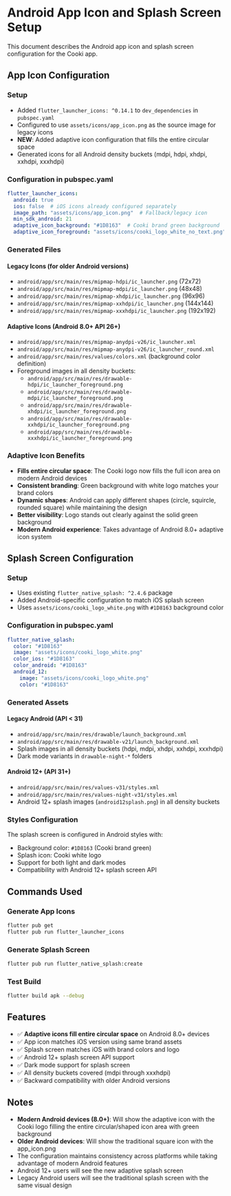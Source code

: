 # Android App Icon and Splash Screen Setup

This document describes the Android app icon and splash screen configuration for the Cooki app.

## App Icon Configuration

### Setup
- Added `flutter_launcher_icons: ^0.14.1` to `dev_dependencies` in `pubspec.yaml`
- Configured to use `assets/icons/app_icon.png` as the source image for legacy icons
- **NEW**: Added adaptive icon configuration that fills the entire circular space
- Generated icons for all Android density buckets (mdpi, hdpi, xhdpi, xxhdpi, xxxhdpi)

### Configuration in pubspec.yaml
```yaml
flutter_launcher_icons:
  android: true
  ios: false  # iOS icons already configured separately
  image_path: "assets/icons/app_icon.png"  # Fallback/legacy icon
  min_sdk_android: 21
  adaptive_icon_background: "#1D8163"  # Cooki brand green background
  adaptive_icon_foreground: "assets/icons/cooki_logo_white_no_text.png"  # Logo fills the space
```

### Generated Files

#### Legacy Icons (for older Android versions)
- `android/app/src/main/res/mipmap-hdpi/ic_launcher.png` (72x72)
- `android/app/src/main/res/mipmap-mdpi/ic_launcher.png` (48x48)
- `android/app/src/main/res/mipmap-xhdpi/ic_launcher.png` (96x96)
- `android/app/src/main/res/mipmap-xxhdpi/ic_launcher.png` (144x144)
- `android/app/src/main/res/mipmap-xxxhdpi/ic_launcher.png` (192x192)

#### Adaptive Icons (Android 8.0+ API 26+)
- `android/app/src/main/res/mipmap-anydpi-v26/ic_launcher.xml`
- `android/app/src/main/res/mipmap-anydpi-v26/ic_launcher_round.xml`
- `android/app/src/main/res/values/colors.xml` (background color definition)
- Foreground images in all density buckets:
  - `android/app/src/main/res/drawable-hdpi/ic_launcher_foreground.png`
  - `android/app/src/main/res/drawable-mdpi/ic_launcher_foreground.png`
  - `android/app/src/main/res/drawable-xhdpi/ic_launcher_foreground.png`
  - `android/app/src/main/res/drawable-xxhdpi/ic_launcher_foreground.png`
  - `android/app/src/main/res/drawable-xxxhdpi/ic_launcher_foreground.png`

### Adaptive Icon Benefits
- **Fills entire circular space**: The Cooki logo now fills the full icon area on modern Android devices
- **Consistent branding**: Green background with white logo matches your brand colors
- **Dynamic shapes**: Android can apply different shapes (circle, squircle, rounded square) while maintaining the design
- **Better visibility**: Logo stands out clearly against the solid green background
- **Modern Android experience**: Takes advantage of Android 8.0+ adaptive icon system
## Splash Screen Configuration

### Setup
- Uses existing `flutter_native_splash: ^2.4.6` package
- Added Android-specific configuration to match iOS splash screen
- Uses `assets/icons/cooki_logo_white.png` with `#1D8163` background color

### Configuration in pubspec.yaml
```yaml
flutter_native_splash:
  color: "#1D8163"
  image: "assets/icons/cooki_logo_white.png"
  color_ios: "#1D8163"
  color_android: "#1D8163"
  android_12:
    image: "assets/icons/cooki_logo_white.png"
    color: "#1D8163"
```

### Generated Assets

#### Legacy Android (API < 31)
- `android/app/src/main/res/drawable/launch_background.xml`
- `android/app/src/main/res/drawable-v21/launch_background.xml`
- Splash images in all density buckets (hdpi, mdpi, xhdpi, xxhdpi, xxxhdpi)
- Dark mode variants in `drawable-night-*` folders

#### Android 12+ (API 31+)
- `android/app/src/main/res/values-v31/styles.xml`
- `android/app/src/main/res/values-night-v31/styles.xml`
- Android 12+ splash images (`android12splash.png`) in all density buckets

### Styles Configuration
The splash screen is configured in Android styles with:
- Background color: `#1D8163` (Cooki brand green)
- Splash icon: Cooki white logo
- Support for both light and dark modes
- Compatibility with Android 12+ splash screen API

## Commands Used

### Generate App Icons
```bash
flutter pub get
flutter pub run flutter_launcher_icons
```

### Generate Splash Screen
```bash
flutter pub run flutter_native_splash:create
```

### Test Build
```bash
flutter build apk --debug
```

## Features
- ✅ **Adaptive icons fill entire circular space** on Android 8.0+ devices
- ✅ App icon matches iOS version using same brand assets
- ✅ Splash screen matches iOS with brand colors and logo
- ✅ Android 12+ splash screen API support
- ✅ Dark mode support for splash screen
- ✅ All density buckets covered (mdpi through xxxhdpi)
- ✅ Backward compatibility with older Android versions

## Notes
- **Modern Android devices (8.0+)**: Will show the adaptive icon with the Cooki logo filling the entire circular/shaped icon area with green background
- **Older Android devices**: Will show the traditional square icon with the app_icon.png
- The configuration maintains consistency across platforms while taking advantage of modern Android features
- Android 12+ users will see the new adaptive splash screen
- Legacy Android users will see the traditional splash screen with the same visual design